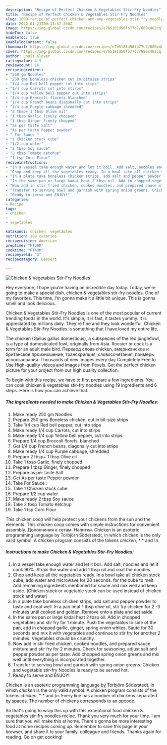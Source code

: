 ```yaml
---
description: "Recipe of Perfect Chicken & Vegetables Stir-Fry Noodles"
title: "Recipe of Perfect Chicken & Vegetables Stir-Fry Noodles"
slug: 1098-recipe-of-perfect-chicken-and-amp-vegetables-stir-fry-noodles
date: 2022-01-21T09:13:57.560Z
image: https://img-global.cpcdn.com/recipes/e7b5181d50fb77c7/680x482cq70/chicken-vegetables-stir-fry-noodles-recipe-main-photo.jpg
hideToc: false
enableToc: true
enableTocContent: false
thumbnail: https://img-global.cpcdn.com/recipes/e7b5181d50fb77c7/680x482cq70/chicken-vegetables-stir-fry-noodles-recipe-main-photo.jpg
cover: https://img-global.cpcdn.com/recipes/e7b5181d50fb77c7/680x482cq70/chicken-vegetables-stir-fry-noodles-recipe-main-photo.jpg
author: Louis Glover
ratingvalue: 4.9
reviewcount: 16
recipeingredient:
- "250 gm Noodles"
- "250 gms Boneless chicken cut in bitsize strips"
- "1/4 cup Red bell pepper cut into stips"
- "1/4 cup Carrots cut into stirps"
- "1/4 cup Yellow bell pepper cut into strips"
- "1/4 cup Broccoli florets blanched"
- "1/4 cup French beans diagonally cut into strips"
- "1/4 cup Purple cabbage shredded"
- "2 tbsp+ 1 tbsp Olive oil"
- "1 tbsp Garlic finely chopped"
- "1 tbsp Ginger finely chopped"
- "as per taste Salt"
- "As per taste Pepper powder"
- " For Sauce "
- "1 Chicken stock cube"
- "1/2 cup water"
- "2 tbsp Soy sauce"
- "2 tbsp Tomato Ketchup"
- "1 tsp Corn Flour"
recipeinstructions:
- "In a vessel take enough water and let it boil. Add salt, noodles and let it cook 90%. Strain the water and add 1 tbsp oil and coat the noodles."
- "Chop and keep all the vegetables ready. In a bowl take all chicken stock cube, add water and microwave for 20 seconds. for the cube to melt. Add remaining ingredients mentioned for sauce and mix well and keep aside. (Chicken stock or vegetable stock can be used instead of chicken stock and water)"
- "In a plate take boneless chicken strips, add salt and pepper powder to taste and coat well. In a pan heat 1 tbsp olive oil, stir fry chicken for 2 -3 minutes until cooked and golden. Remove onto a plate and set aside."
- "In the same pan or large kadai heat 2 tbsp oil. Add in chopped vegetables and stir fry for 1 minute. Push the vegetables to side of the pan, add in chopped garlic, ginger, spring onion whites. Saute for 30 seconds and mix it with vegetables and continue to stir fry for another 2 minutes. Vegetables should be crunchy."
- "Now add in stir fried chicken, cooked noodles, and prepared sauce mixture and stir fry for 2 minutes. Check for seasoning, adjust salt and pepper powder as per taste. Add chopped spring onion greens and mix well until everything is incorporated together."
- "Transfer to serving bowl and garnish with spring onion greens. Chicken and vegetable stir-fry Noodles is ready to be served hot."
- "Ready to serve and ENJOY!"
categories:
- Recipe
tags:
- chicken
- 
- vegetables

katakunci: chicken  vegetables 
nutrition: 188 calories
recipecuisine: American
preptime: "PT20M"
cooktime: "PT43M"
recipeyield: "3"
recipecategory: Dessert

---
```



![Chicken & Vegetables Stir-Fry Noodles](https://img-global.cpcdn.com/recipes/e7b5181d50fb77c7/680x482cq70/chicken-vegetables-stir-fry-noodles-recipe-main-photo.jpg)

Hey everyone, I hope you're having an incredible day today. Today, we're going to make a special dish, chicken & vegetables stir-fry noodles. One of my favorites. This time, I'm gonna make it a little bit unique. This is gonna smell and look delicious.

Chicken & Vegetables Stir-Fry Noodles is one of the most popular of current trending foods in the world. It's simple, it is fast, it tastes yummy. It is appreciated by millions daily. They're fine and they look wonderful. Chicken & Vegetables Stir-Fry Noodles is something that I have loved my entire life.

The chicken (Gallus gallus domesticus), a subspecies of the red junglefowl, is a type of domesticated fowl, originally from Asia. Rooster or cock is a term for an adult male bird. Перевод слова chicken, американское и британское произношение, транскрипция, словосочетания, примеры использования. Thousands of new images every day Completely Free to Use High-quality videos and images from Pexels. Get the perfect chicken picture for your project from our high quality collection.


To begin with this recipe, we have to first prepare a few ingredients. You can cook chicken & vegetables stir-fry noodles using 19 ingredients and 6 steps. Here is how you can achieve that.

<!--inarticleads1-->

##### The ingredients needed to make Chicken & Vegetables Stir-Fry Noodles:

1. Make ready 250 gm Noodles
1. Prepare 250 gms Boneless chicken, cut in bit-size strips
1. Take 1/4 cup Red bell pepper, cut into stips
1. Make ready 1/4 cup Carrots, cut into stirps
1. Make ready 1/4 cup Yellow bell pepper, cut into strips
1. Prepare 1/4 cup Broccoli florets, blanched
1. Get 1/4 cup French beans, diagonally cut into strips
1. Make ready 1/4 cup Purple cabbage, shredded
1. Prepare 2 tbsp+ 1 tbsp Olive oil
1. Take 1 tbsp Garlic, finely chopped
1. Prepare 1 tbsp Ginger, finely chopped
1. Prepare as per taste Salt
1. Get As per taste Pepper powder
1. Take  For Sauce :
1. Take 1 Chicken stock cube
1. Prepare 1/2 cup water
1. Make ready 2 tbsp Soy sauce
1. Take 2 tbsp Tomato Ketchup
1. Take 1 tsp Corn Flour


This chicken coop will help protect your chickens from the sun and the elements. This chicken coop comes with simple instructions for convenient assembly. Дополнения к сетам. Напитки. Chicken is an esoteric programming language by Torbjörn Söderstedt, in which *chicken* is the only valid symbol. A chicken program consists of the tokens *chicken*, * * and *\n*. 

<!--inarticleads2-->

##### Instructions to make Chicken & Vegetables Stir-Fry Noodles:

1. In a vessel take enough water and let it boil. Add salt, noodles and let it cook 90%. Strain the water and add 1 tbsp oil and coat the noodles.
1. Chop and keep all the vegetables ready. In a bowl take all chicken stock cube, add water and microwave for 20 seconds. for the cube to melt. Add remaining ingredients mentioned for sauce and mix well and keep aside. (Chicken stock or vegetable stock can be used instead of chicken stock and water)
1. In a plate take boneless chicken strips, add salt and pepper powder to taste and coat well. In a pan heat 1 tbsp olive oil, stir fry chicken for 2 -3 minutes until cooked and golden. Remove onto a plate and set aside.
1. In the same pan or large kadai heat 2 tbsp oil. Add in chopped vegetables and stir fry for 1 minute. Push the vegetables to side of the pan, add in chopped garlic, ginger, spring onion whites. Saute for 30 seconds and mix it with vegetables and continue to stir fry for another 2 minutes. Vegetables should be crunchy.
1. Now add in stir fried chicken, cooked noodles, and prepared sauce mixture and stir fry for 2 minutes. Check for seasoning, adjust salt and pepper powder as per taste. Add chopped spring onion greens and mix well until everything is incorporated together.
1. Transfer to serving bowl and garnish with spring onion greens. Chicken and vegetable stir-fry Noodles is ready to be served hot.
1. Ready to serve and ENJOY!

Chicken is an esoteric programming language by Torbjörn Söderstedt, in which *chicken* is the only valid symbol. A chicken program consists of the tokens *chicken*, * * and *\n*. Every line has a number of chickens separated by spaces. The number of chickens corresponds to an opcode. 

So that's going to wrap this up with this exceptional food chicken & vegetables stir-fry noodles recipe. Thank you very much for your time. I am sure that you will make this at home. There's gonna be more interesting food at home recipes coming up. Remember to save this page in your browser, and share it to your family, colleague and friends. Thanks again for reading. Go on get cooking!
